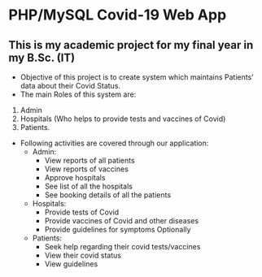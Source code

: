 # PHP/MySQL Covid-19 Web App

## This is my academic project for my final year in my B.Sc. (IT)

- Objective of this project is to create system which maintains Patients’ data about their Covid Status.
- The main Roles of this system are:
1) Admin
2) Hospitals (Who helps to provide tests and vaccines of Covid)
3) Patients.

- Following activities are covered through our application:
  - Admin:
    - View reports of all patients 
    - View reports of vaccines
    - Approve hospitals
    - See list of all the hospitals
    - See booking details of all the patients
  - Hospitals:
    - Provide tests of Covid
    - Provide vaccines of Covid and other diseases
    - Provide guidelines for symptoms Optionally
  - Patients:
    - Seek help regarding their covid tests/vaccines
    - View their covid status
    - View guidelines
